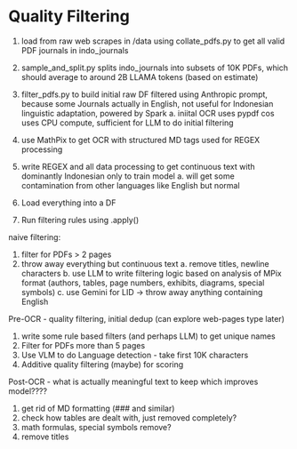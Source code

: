 # Quality Filtering 

1. load from raw web scrapes in /data using collate_pdfs.py to get all valid PDF journals in indo_journals
2. sample_and_split.py splits indo_journals into subsets of 10K PDFs, which should average to around 2B LLAMA tokens (based on estimate)
3. filter_pdfs.py to build initial raw DF filtered using Anthropic prompt, because some Journals actually in English, not useful for Indonesian linguistic adaptation, powered by Spark
    a. iniital OCR uses pypdf cos uses CPU compute, sufficient for LLM to do initial filtering
4. use MathPix to get OCR with structured MD tags used for REGEX processing
5. write REGEX and all data processing to get continuous text with dominantly Indonesian only to train model
    a. will get some contamination from other languages like English but normal

1. Load everything into a DF 
2. Run filtering rules using .apply()

naive filtering:
1. filter for PDFs > 2 pages
2. throw away everything but continuous text
    a. remove titles, newline characters
    b. use LLM to write filtering logic based on analysis of MPix format (authors, tables, page numbers, exhibits, diagrams, special symbols)
    c. use Gemini for LID -> throw away anything containing English


Pre-OCR - quality filtering, initial dedup (can explore web-pages type later)
1. write some rule based filters (and perhaps LLM) to get unique names
2. Filter for PDFs more than 5 pages
3. Use VLM to do Language detection - take first 10K characters
4. Additive quality filtering (maybe) for scoring

Post-OCR - what is actually meaningful text to keep which improves model????
1. get rid of MD formatting (### and similar)
2. check how tables are dealt with, just removed completely?
3. math formulas, special symbols remove?
4. remove titles